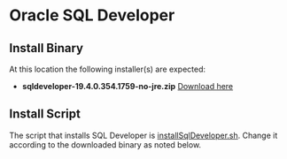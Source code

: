 # Oracle SQL Developer

## Install Binary
At this location the following installer(s) are expected:
+ **sqldeveloper-19.4.0.354.1759-no-jre.zip** [Download here](https://www.oracle.com/tools/downloads/sqldev-downloads.html)

## Install Script
The script that installs SQL Developer is [installSqlDeveloper.sh](../../../../commonScripts/oracle/db/sqldev/installSqlDeveloper.sh). Change it according to the downloaded binary as noted below.


